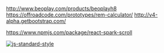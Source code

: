 http://www.beoplay.com/products/beoplayh8
https://offroadcode.com/prototypes/rem-calculator/
http://v4-alpha.getbootstrap.com/


https://www.npmjs.com/package/react-spark-scroll

[![js-standard-style](https://cdn.rawgit.com/feross/standard/master/badge.svg)](https://github.com/feross/standard)
